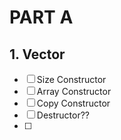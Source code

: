 # PART A
## 1. Vector
- [ ] Size Constructor
- [ ] Array Constructor
- [ ] Copy Constructor
- [ ] Destructor??
- [ ] 
